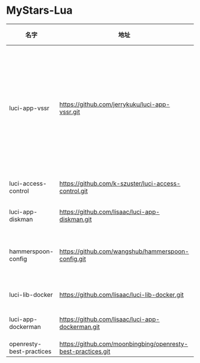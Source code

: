 # MyStars-Lua
|          名字          |                            地址                            |星数|                                                               原始描述                                                               |语言|                          主题                          |大小 |
|------------------------|------------------------------------------------------------|---:|--------------------------------------------------------------------------------------------------------------------------------------|----|--------------------------------------------------------|-----|
|luci-app-vssr           |https://github.com/jerrykuku/luci-app-vssr.git              |1836|HelloWorld是一个以用户最佳主观体验为导向的插件，它支持多种主流协议和多种自定义视频分流服务，拥有精美的操作界面，并配上直观的节点信息。|Lua |luci-app,openwrt,router,ssr,xray                        |17 KB|
|luci-access-control     |https://github.com/k-szuster/luci-access-control.git        | 121|OpenWrt internet access scheduler                                                                                                     |Lua |                                                        |479 B|
|luci-app-diskman        |https://github.com/lisaac/luci-app-diskman.git              | 250|Disk Manager for LuCI                                                                                                                 |Lua |diskmanager,luci-app                                    |329 B|
|hammerspoon-config      |https://github.com/wangshub/hammerspoon-config.git          | 430|🔨🥄 Laziness  constitute the primary productive force.                                                                               |Lua |                                                        |48 B |
|luci-lib-docker         |https://github.com/lisaac/luci-lib-docker.git               |  49|Docker Engine API for LuCI                                                                                                            |Lua |                                                        |75 B |
|luci-app-dockerman      |https://github.com/lisaac/luci-app-dockerman.git            | 569|Docker Manager interface for LuCI                                                                                                     |Lua |docker,docker-manager,dockerman,luci,luci-docker,openwrt|1 KB |
|openresty-best-practices|https://github.com/moonbingbing/openresty-best-practices.git|3319|                                                                                                                                      |Lua |                                                        |8 KB |
